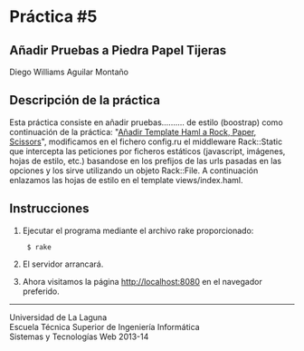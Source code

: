 Práctica #5
=========== 

Añadir Pruebas a Piedra Papel Tijeras
----------------------------------

Diego Williams Aguilar Montaño

Descripción de la práctica
--------------------------
Esta práctica consiste en añadir pruebas.......... de estilo (boostrap) como continuación de la práctica: "[Añadir Template Haml a Rock, Paper, Scissors](https://dl.dropboxusercontent.com/u/14539152/LPP/LPPbook/node355.html)", modificamos en el fichero config.ru el middleware Rack::Static que intercepta las peticiones por ficheros estáticos (javascript, imágenes, hojas de estilo, etc.) basandose en los prefijos de las urls pasadas en las opciones y los sirve utilizando un objeto Rack::File. A continuación enlazamos las hojas de estilo en el template views/index.haml.


Instrucciones
-------------

1. Ejecutar el programa mediante el archivo rake proporcionado:

        $ rake

2. El servidor arrancará.
3. Ahora visitamos la página [http://localhost:8080](http://localhost:8080) en el navegador preferido.  

---

Universidad de La Laguna  
Escuela Técnica Superior de Ingeniería Informática  
Sistemas y Tecnologías Web 2013-14